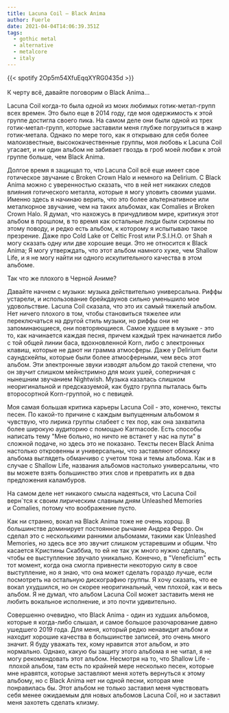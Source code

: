 ```yaml
---
title: Lacuna Coil — Black Anima
author: Fuerle
date: 2021-04-04T14:06:39.351Z
tags:
  - gothic metal
  - alternative
  - metalcore
  - italy
---
```

{{< spotify 2Op5m54XfuEqqXYRG0435d >}}\
\
К черту всё, давайте поговорим о Black Anima...

Lacuna Coil когда-то была одной из моих любимых готик-метал-групп всех времен. Это было еще в 2014 году, где моя одержимость к этой группе достигла своего пика. На самом деле они были одной из трех готик-метал-групп, которые заставили меня глубже погрузиться в жанр готик-метала. Однако по мере того, как я открываю для себя более малоизвестные, высококачественные группы, моя любовь к Lacuna Coil угасает, и ни один альбом не забивает гвоздь в гроб моей любви к этой группе больше, чем Black Anima.

Долгое время я защищал то, что Lacuna Coil всё еще имеет свое готическое звучание с Broken Crown Halo и немного на Delirium. С Black Anima можно с уверенностью сказать, что в ней нет никаких следов влияния готического металла, которые я могу уловить своими ушами. Именно здесь я начинаю верить, что это более альтернативное или металкорное звучание, чем на таких альбомах, как Comalies и Broken Crown Halo. Я думал, что нахожусь в причудливом мире, критикуя этот альбом в прошлом, в то время как остальные люди были скромны по этому поводу, и редко есть альбом, к которому я испытываю такое презрение. Даже про Cold Lake от Celtic Frost или P.S.I.H.O. от Shah я могу сказать одну или две хорошие вещи. Это не относится к Black Anima; Я могу утверждать, что этот альбом намного хуже, чем Shallow Life, и я не могу найти ни одного искупительного качества в этом альбоме.

Так что же плохого в Черной Аниме?

Давайте начнем с музыки: музыка действительно универсальна. Риффы устарели, и использование брейкдаунов сильно уменьшило мое удовольствие. Lacuna Coil сказала, что это их самый тяжелый альбом. Нет ничего плохого в том, чтобы становиться тяжелее или переключаться на другой стиль музыки, но риффы они не запоминающиеся, они повторяющиеся. Самое худшее в музыке - это то, как начинается каждая песня, причем каждый трек начинается либо с той общей линии баса, вдохновленной Korn, либо с электронных клавиш, которые не дают ни грамма атмосферы. Даже у Delirium были саундскейпы, которые были более атмосферными, чем весь этот альбом. Эти электронные звуки изводят альбом до такой степени, что он звучит слишком мейнстримно для моих ушей, соперничая с нынешним звучанием Nightwish. Музыка казалась слишком неоригинальной и предсказуемой, как будто группа пыталась быть второсортной Korn-группой, но с певицей.

Моя самая большая критика карьеры Lacuna Coil - это, конечно, тексты песен. По какой-то причине с каждым выпущенным альбомом я чувствую, что лирика группы слабеет с тех пор, как она захватила более широкую аудиторию с помощью Karmacode. Есть способы написать тему "Мне больно, но ничто не встанет у нас на пути" в сложной подаче, но здесь это не показано. Тексты песен Black Anima настолько откровенны и универсальны, что заставляют обложку альбома выглядеть обманчиво с учетом тона и темы альбома. Как и в случае с Shallow Life, названия альбомов настолько универсальны, что вы можете взять большинство этих слов и превратить их в два предложения каламбуров.

На самом деле нет никакого смысла надеяться, что Lacuna Coil верн`тся к своим лирическим славным дням Unleashed Memories и Comalies, потому что воображение пусто.

Как ни странно, вокал на Black Anima тоже не очень хорош. В большинстве доминирует постоянное рычание Андреа Ферро. Он сделал это с несколькими ранними альбомами, такими как Unleashed Memories, но здесь все это звучит слишком устаревшим и общим. Что касается Кристины Скаббиа, то ей не так уж много нужно сделать, чтобы ее выступление звучало уникально. Конечно, в "Veneficium" есть тот момент, когда она смогла привнести некоторую силу в свое выступление, но я знаю, что она может сделать гораздо лучше, если посмотреть на остальную дискографию группы. Я хочу сказать, что ее вокал ухудшился, но он скорее неоригинальный, чем плохой, как и весь альбом. Я не думал, что альбом Lacuna Coil может заставить меня не любить вокальное исполнение, и это почти удивительно.

Совершенно очевидно, что Black Anima - один из худших альбомов, которые я когда-либо слышал, и самое большое разочарование давно ушедшего 2019 года. Для меня, который редко ненавидит альбом и находит хорошие качества в большинстве записей, это очень много значит. Я буду уважать тех, кому нравится этот альбом, и это нормально. Однако, какую бы защиту этого альбома я не читал, я не могу рекомендовать этот альбом. Несмотря на то, что Shallow Life - плохой альбом, там есть по крайней мере несколько песен, которые мне нравятся, которые заставляют меня хотеть вернуться к этому альбому, но с Black Anima нет ни одной песни, которая мне понравилась бы. Этот альбом не только заставил меня чувствовать себя менее ожидаемым для новых альбомов Lacuna Coil, но и заставил меня захотеть сделать клизму.